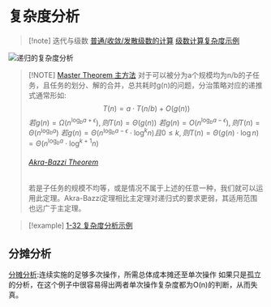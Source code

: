 # 复杂度分析

> [!note] 迭代与级数
> [普通/收敛/发散级数的计算](files/slides/Tsinghua-DSA-2024Fall-chapter/01.Introduction.pdf#page=43)
> [级数计算复杂度示例](files/slides/Tsinghua-DSA-2024Fall-chapter/01.Introduction.pdf#page=47)

![递归的复杂度分析](10-f%20（递归）.md#递归的复杂度分析)

> [!NOTE] [Master Theorem 主方法](files/slides/Tsinghua-DSA-2024Fall-chapter/01.Introduction.pdf#page=64)
> 对于可以被分为a个规模均为n/b的子任务，且任务的划分、解的合并，总共耗时g(n)的问题，分治策略对应的递推式通常形如:$$T(n) = a\cdot T(n/b) + O(g(n))$$
> $若g(n) = \Omega(n^{\log_ba+\epsilon}),则T(n)=\Theta(g(n))$
> $若g(n) = O(n^{\log_ba-\epsilon}),则T(n)=\Theta(n^{\log_ba})$
> $若g(n) = \Theta(n^{\log_ba-\epsilon} \cdot \log^k{n})且0\le k,则T(n)=\Theta(g(n)\cdot \log{n})=\Theta(n^{\log_ba} \cdot \log^{k+1}{n})$
> ###### [Akra-Bazzi Theorem](files/slides/Tsinghua-DSA-2024Fall-chapter/01.Introduction.pdf#page=68)
> 若是子任务的规模不均等，或是情况不属于上述的任意一种，我们就可以运用此定理。Akra-Bazzi定理相比主定理对递归式的要求更弱，其适用范围也远广于主定理。

> [!example]
> [1-32 复杂度分析示例](files/books/dsacpp/dsacpp-3rd-edn.pdf#page=446&selection=170,0,184,17)

## 分摊分析

[分摊分析](files/slides/Tsinghua-DSA-2024Fall-chapter/02.Vector.pdf#page=22):连续实施的足够多次操作，所需总体成本摊还至单次操作
如果只是孤立的分析，在这个例子中很容易得出两者单次操作复杂度都为O(n)的判断，从而失真。
